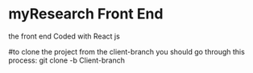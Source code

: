 # myResearch Front End
the front end Coded with React js

#to clone the project from the client-branch you should go through this process:
git clone -b Client-branch <repository-url>

